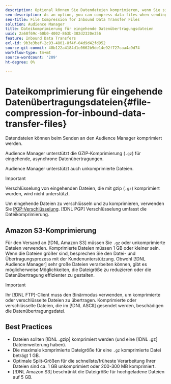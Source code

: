 ```yaml
---
description: Optional können Sie Datendateien komprimieren, wenn Sie sie an den Audience Manager senden.
seo-description: As an option, you can compress data files when sending them to Audience Manager.
seo-title: File Compression for Inbound Data Transfer Files
solution: Audience Manager
title: Dateikomprimierung für eingehende Datenübertragungsdateien
uuid: 2a68f69c-60b0-4002-863b-302d2320e356
feature: Inbound Data Transfers
exl-id: 9b3e3bef-2c93-4801-8f4f-04d9d42fd952
source-git-commit: 48b122a4184d1c0662b9de14e92f727caa4a9d74
workflow-type: tm+mt
source-wordcount: '209'
ht-degree: 0%

---
```


# Dateikomprimierung für eingehende Datenübertragungsdateien{#file-compression-for-inbound-data-transfer-files}

Datendateien können beim Senden an den Audience Manager komprimiert werden.

<!-- inbound-file-compression.xml -->

Audience Manager unterstützt die GZIP-Komprimierung (`.gz`) für eingehende, asynchrone Datenübertragungen.

Audience Manager unterstützt auch unkomprimierte Dateien.

>[!IMPORTANT]
>
>Verschlüsselung von eingehenden Dateien, die mit gzip (`.gz`) komprimiert wurden, wird nicht unterstützt.
>
>Um eingehende Dateien zu verschlüsseln und zu komprimieren, verwenden Sie [PGP-Verschlüsselung](../../../integration/sending-audience-data/batch-data-transfer-explained/inbound-file-encryption.md). [!DNL PGP] Verschlüsselung umfasst die Dateikomprimierung.

## Amazon S3-Komprimierung

Für den Versand an [!DNL Amazon S3] müssen Sie `.gz` oder unkomprimierte Dateien verwenden. Komprimierte Dateien müssen 1 GB oder kleiner sein. Wenn die Dateien größer sind, besprechen Sie den Datei- und Übertragungsprozess mit der Kundenunterstützung. Obwohl [!DNL Audience Manager] sehr große Dateien verarbeiten können, gibt es möglicherweise Möglichkeiten, die Dateigröße zu reduzieren oder die Datenübertragung effizienter zu gestalten.

>[!IMPORTANT]
>
>Ihr [!DNL FTP]-Client muss den Binärmodus verwenden, um komprimierte oder verschlüsselte Dateien zu übertragen. Komprimierte oder verschlüsselte Dateien, die im [!DNL ASCII] gesendet werden, beschädigen die Datenübertragungsdatei.

## Best Practices

* Dateien sollten [!DNL .gzip] komprimiert werden (und eine [!DNL .gz] Dateierweiterung haben).
* Die maximale komprimierte Dateigröße für eine `.gz` komprimierte Datei beträgt 1 GB.
* Optimale Split-Größen für die schnellste/früheste Verarbeitung Ihrer Dateien sind ca. 1 GB unkomprimiert oder 200-300 MB komprimiert.
* [!DNL Amazon S3] beschränkt die Dateigröße für hochgeladene Dateien auf 5 GB.
